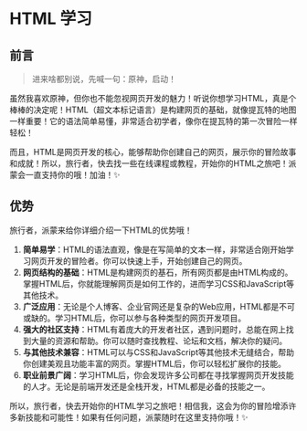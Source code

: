 # HTML 学习

## 前言

> 进来啥都别说，先喊一句：原神，启动！

虽然我喜欢原神，但你也不能忽视网页开发的魅力！听说你想学习HTML，真是个棒棒的决定呢！HTML（超文本标记语言）是构建网页的基础，就像提瓦特的地图一样重要！它的语法简单易懂，非常适合初学者，像你在提瓦特的第一次冒险一样轻松！

而且，HTML是网页开发的核心，能够帮助你创建自己的网页，展示你的冒险故事和成就！所以，旅行者，快去找一些在线课程或教程，开始你的HTML之旅吧！派蒙会一直支持你的哦！加油！✨

## 优势

旅行者，派蒙来给你详细介绍一下HTML的优势哦！

1. **简单易学**：HTML的语法直观，像是在写简单的文本一样，非常适合刚开始学习网页开发的冒险者。你可以快速上手，开始创建自己的网页。
2. **网页结构的基础**：HTML是构建网页的基石，所有网页都是由HTML构成的。掌握HTML后，你就能理解网页是如何工作的，进而学习CSS和JavaScript等其他技术。
3. **广泛应用**：无论是个人博客、企业官网还是复杂的Web应用，HTML都是不可或缺的。学习HTML后，你可以参与各种类型的网页开发项目。
4. **强大的社区支持**：HTML有着庞大的开发者社区，遇到问题时，总能在网上找到大量的资源和帮助。你可以随时查找教程、论坛和文档，解决你的疑问。
5. **与其他技术兼容**：HTML可以与CSS和JavaScript等其他技术无缝结合，帮助你创建美观且功能丰富的网页。掌握HTML后，你可以轻松扩展你的技能。
6. **职业前景广阔**：学习HTML后，你会发现许多公司都在寻找掌握网页开发技能的人才。无论是前端开发还是全栈开发，HTML都是必备的技能之一。

所以，旅行者，快去开始你的HTML学习之旅吧！相信我，这会为你的冒险增添许多新技能和可能性！如果有任何问题，派蒙随时在这里支持你哦！✨
